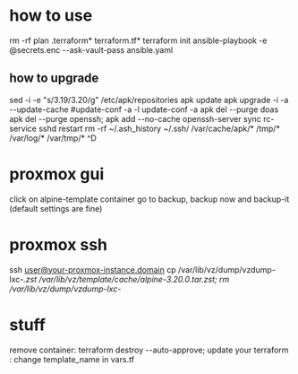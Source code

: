 # how to use
rm -rf plan .terraform* terraform.tf*
terraform init
ansible-playbook -e @secrets.enc --ask-vault-pass ansible.yaml

## how to upgrade
sed -i -e "s/3.19/3.20/g" /etc/apk/repositories
apk update
apk upgrade -i -a --update-cache
#update-conf -a -l
update-conf -a
apk del --purge doas
apk del --purge openssh; apk add --no-cache openssh-server
sync
rc-service sshd restart
rm -rf ~/.ash_history ~/.ssh/ /var/cache/apk/* /tmp/* /var/log/* /var/tmp/*
^D

# proxmox gui
click on alpine-template container
go to backup, backup now and backup-it (default settings are fine)

# proxmox ssh
ssh user@your-proxmox-instance.domain
cp /var/lib/vz/dump/vzdump-lxc-*.zst /var/lib/vz/template/cache/alpine-3.20.0.tar.zst;
rm /var/lib/vz/dump/vzdump-lxc-*

# stuff
remove container: terraform destroy --auto-approve;
update your terraform : change template_name in vars.tf
